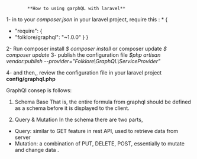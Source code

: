 			**How to using garphQL with laravel**

1- in to your _composer.json_ in your laravel project, require this :
	* {
  * "require": {
   * "folklore/graphql": "~1.0.0"
  }
}

2- Run composer install _$ composer install_ or composer update _$ composer update_
3- publish the configuration file _$php artisan vendor:publish --provider="Folklore\GraphQL\ServiceProvider"_

4- and then,, review the configuration file in your laravel project **config/graphql.php**


GraphQl consep is follows:

1. Schema Base
That is, the entire formula from graphql should be defined as a schema before it is displayed to the client.

2. Query & Mutation
In the schema there are two parts,
- Query: similar to GET feature in rest API, used to retrieve data from server
- Mutation: a combination of PUT, DELETE, POST, essentially to mutate and change data
.


